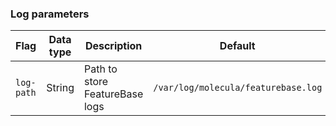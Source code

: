 ### Log parameters

| Flag | Data type | Description | Default |
|---|---|---|---|
| `log-path` | String | Path to store FeatureBase logs | `/var/log/molecula/featurebase.log` |
